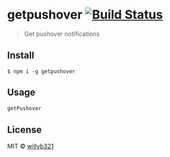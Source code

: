 # getpushover [![Build Status](https://travis-ci.org/willyb321/getpushover.svg?branch=master)](https://travis-ci.org/willyb321/getpushover)

> Get pushover notifications


## Install

```
$ npm i -g getpushover
```

## Usage

```bash
getPushover
```


## License

MIT © [willyb321](https://williamblythe.info)
